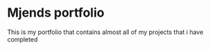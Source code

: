 # Mjends portfolio
This is my portfolio that contains almost all of my projects that i have completed

